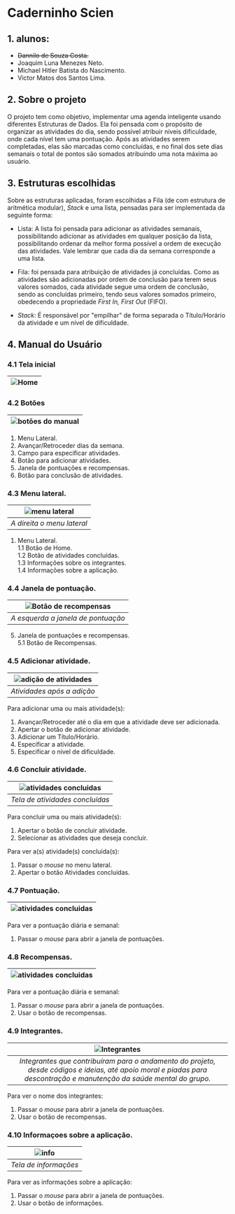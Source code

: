 # Caderninho Scien
## 1. alunos:
- ~~Dannilo de Souza Costa.~~
- Joaquim Luna Menezes Neto.
- Michael Hitler Batista do Nascimento.
- Victor Matos dos Santos Lima.
## 2. Sobre o projeto
O projeto tem como objetivo, implementar uma agenda inteligente usando diferentes Estruturas de Dados. Ela foi pensada com o propósito de organizar as atividades do dia, sendo possível atribuir níveis dificuldade, onde cada nível tem uma pontuação. Após as atividades serem completadas, elas são marcadas como concluídas, e no final dos sete dias semanais o total de pontos são somados atribuindo uma nota máxima ao usuário.
## 3. Estruturas escolhidas 
Sobre as estruturas aplicadas, foram escolhidas a Fila (de com estrutura de aritmética modular), *Stack* e uma lista, pensadas para ser implementada da seguinte forma:

- Lista:
A lista foi pensada para adicionar as atividades semanais, possibilitando adicionar as atividades em qualquer posição da lista, possibilitando ordenar da melhor forma possível a ordem de execução das atividades. Vale lembrar que cada dia da semana corresponde a uma lista. 

- Fila:
foi pensada para atribuição de atividades já concluídas. Como as atividades são adicionadas por ordem de conclusão para terem seus valores somados, cada atividade segue uma ordem de conclusão, sendo as concluídas primeiro, tendo seus valores somados primeiro, obedecendo a propriedade *First In, First Out* (FIFO). 

- *Stack*: 
É responsável por "empilhar" de forma separada o Título/Horário da atividade e um nível de dificuldade.

## 4. Manual do Usuário
### 4.1 Tela inicial
|![Home](https://github.com/miHITLER/Projeto-Estrutura-de-Dados---Caderninho/blob/main/prints/Tela%20Principal.jpeg?raw=true)|
|:--:| 

### 4.2 Botões
|![botões do manual](https://github.com/miHITLER/Projeto-Estrutura-de-Dados---Caderninho/blob/main/prints/Tela%20Principal%20manual.jpg?raw=true)|
|:--:| 

1. Menu Lateral.
3. Avançar/Retroceder dias da semana.
4. Campo para especificar atividades.
5. Botão para adicionar atividades. 
6. Janela de pontuações e recompensas. 
7. Botão para conclusão de atividades.

### 4.3 Menu lateral.
|![menu lateral](https://github.com/miHITLER/Projeto-Estrutura-de-Dados---Caderninho/blob/main/prints/Atividades%20para%20concluir.jpg?raw=true)|
|:--:| 
| *A direita o menu lateral* |

1. Menu Lateral. <br/>
  1.1 Botão de Home. <br/>
  1.2 Botão de atividades concluídas. <br/>
  1.3 Informações sobre os integrantes. <br/>
  1.4 Informações sobre a aplicação.
  
### 4.4 Janela de pontuação.
|![Botão de recompensas](https://github.com/miHITLER/Projeto-Estrutura-de-Dados---Caderninho/blob/main/prints/Aba%20de%20pontua%C3%A7%C3%B5es.jpg?raw=true)|
|:--:| 
| *A esquerda a janela de pontuação* |

5. Janela de pontuações e recompensas. <br/>
  5.1 Botão de Recompensas.

### 4.5 Adicionar atividade.
|![adição de atividades](https://user-images.githubusercontent.com/85904207/145924716-bac5129d-11e5-468d-b7cb-f453d771aaab.png)|
|:--:| 
| *Atividades após a adição* |

Para adicionar uma ou mais atividade(s):
1. Avançar/Retroceder até o dia em que a atividade deve ser adicionada.
2. Apertar o botão de adicionar atividade.
3. Adicionar um Título/Horário.
4. Especificar a atividade.
5. Especificar o nível de dificuldade. 

### 4.6 Concluir atividade.
|![atividades concluidas](https://github.com/miHITLER/Projeto-Estrutura-de-Dados---Caderninho/blob/main/prints/Atividades%20concluidas.jpeg?raw=true)|
|:--:|
| *Tela de atividades concluídas*|

Para concluir uma ou mais atividade(s):
1. Apertar o botão de concluir atividade.
2. Selecionar as atividades que deseja concluir.

Para ver a(s) atividade(s) concluída(s):
1. Passar o *mouse* no menu lateral.
2. Apertar o botão Atividades concluídas.

### 4.7 Pontuação.
|![atividades concluidas](https://github.com/miHITLER/Projeto-Estrutura-de-Dados---Caderninho/blob/main/prints/pontos.jpeg?raw=true)|
|:--:|

Para ver a pontuação diária e semanal:
1. Passar o *mouse* para abrir a janela de pontuações.

### 4.8 Recompensas.
|![atividades concluidas](https://github.com/miHITLER/Projeto-Estrutura-de-Dados---Caderninho/blob/main/prints/Ar%C3%A9a%20de%20recompensas.jpeg?raw=true)|
|:--:|

Para ver a pontuação diária e semanal:
1. Passar o *mouse* para abrir a janela de pontuações.
2. Usar o botão de recompensas. 

### 4.9 Integrantes.
|![Integrantes](https://user-images.githubusercontent.com/85904207/145935369-d153d3bf-34b4-491b-9c6b-27b139e37942.png)|
|:--:|
| *Integrantes que contribuíram para o andamento do projeto, desde códigos e ideias, até apoio moral e piadas para descontração e manutenção da saúde mental do grupo.* |

Para ver o nome dos integrantes:
1. Passar o *mouse* para abrir a janela de pontuações.
2. Usar o botão de recompensas. 

### 4.10 Informaçoes sobre a aplicação.
|![info](https://github.com/miHITLER/Caderninho-scien/blob/main/prints/tela%20de%20info.jpeg?raw=true)|
|:--:|
| *Tela de informações* |

Para ver as informações sobre a aplicação:
1. Passar o *mouse* para abrir a janela de pontuações.
2. Usar o botão de informações. 

